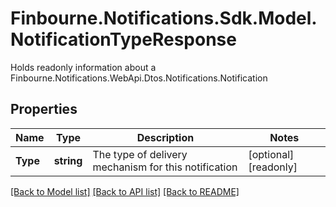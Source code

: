 # Finbourne.Notifications.Sdk.Model.NotificationTypeResponse
Holds readonly information about a Finbourne.Notifications.WebApi.Dtos.Notifications.Notification

## Properties

Name | Type | Description | Notes
------------ | ------------- | ------------- | -------------
**Type** | **string** | The type of delivery mechanism for this notification | [optional] [readonly] 

[[Back to Model list]](../README.md#documentation-for-models) [[Back to API list]](../README.md#documentation-for-api-endpoints) [[Back to README]](../README.md)

